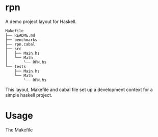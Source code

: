 # rpn

A demo project layout for Haskell.

    Makefile
    ├── README.md
    ├── benchmarks
    ├── rpn.cabal
    ├── src
    │   ├── Main.hs
    │   └── Math
    │       └── RPN.hs
    └── tests
        ├── Main.hs
        └── Math
            └── RPN.hs

This layout, Makefile and cabal file set up a development context for a simple
haskell project.

# Usage

The Makefile 
